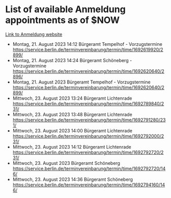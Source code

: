 # List of available Anmeldung appointments as of $NOW
[Link to Anmeldung website](https://service.berlin.de/terminvereinbarung/termin/tag.php?termin=1&anliegen[]=120686&dienstleisterlist=122210,122217,327316,122219,327312,122227,327314,122231,327346,122243,327348,122254,122252,329742,122260,329745,122262,329748,122271,327278,122273,327274,122277,327276,330436,122280,327294,122282,327290,122284,327292,122291,327270,122285,327266,122286,327264,122296,327268,150230,329760,122297,327286,122294,327284,122312,329763,122314,329775,122304,327330,122311,327334,122309,327332,317869,122281,327352,122279,329772,122283,122276,327324,122274,327326,122267,329766,122246,327318,122251,327320,122257,327322,122208,327298,122226,327300&herkunft=http%3A%2F%2Fservice.berlin.de%2Fdienstleistung%2F120686%2F)
- Montag, 21. August 2023 14:12 Bürgeramt Tempelhof - Vorzugstermine https://service.berlin.de/terminvereinbarung/termin/time/1692619920/2899/
- Montag, 21. August 2023 14:24 Bürgeramt Schöneberg - Vorzugstermine https://service.berlin.de/terminvereinbarung/termin/time/1692620640/2896/
- Montag, 21. August 2023  Bürgeramt Tempelhof - Vorzugstermine https://service.berlin.de/terminvereinbarung/termin/time/1692620640/2899/
- Mittwoch, 23. August 2023 13:24 Bürgeramt Lichtenrade https://service.berlin.de/terminvereinbarung/termin/time/1692789840/231/
- Mittwoch, 23. August 2023 13:48 Bürgeramt Lichtenrade https://service.berlin.de/terminvereinbarung/termin/time/1692791280/231/
- Mittwoch, 23. August 2023 14:00 Bürgeramt Lichtenrade https://service.berlin.de/terminvereinbarung/termin/time/1692792000/231/
- Mittwoch, 23. August 2023 14:12 Bürgeramt Lichtenrade https://service.berlin.de/terminvereinbarung/termin/time/1692792720/231/
- Mittwoch, 23. August 2023  Bürgeramt Schöneberg https://service.berlin.de/terminvereinbarung/termin/time/1692792720/146/
- Mittwoch, 23. August 2023 14:36 Bürgeramt Schöneberg https://service.berlin.de/terminvereinbarung/termin/time/1692794160/146/
